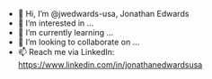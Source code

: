 - 👋 Hi, I’m @jwedwards-usa, Jonathan Edwards
- 👀 I’m interested in ...
- 🌱 I’m currently learning ...
- 💞️ I’m looking to collaborate on ...
- 📫 Reach me via LinkedIn: https://www.linkedin.com/in/jonathanedwardsusa

<!---
jwedwards-usa/jwedwards-usa is a ✨ special ✨ repository because its `README.md` (this file) appears on your GitHub profile.
You can click the Preview link to take a look at your changes.
--->
